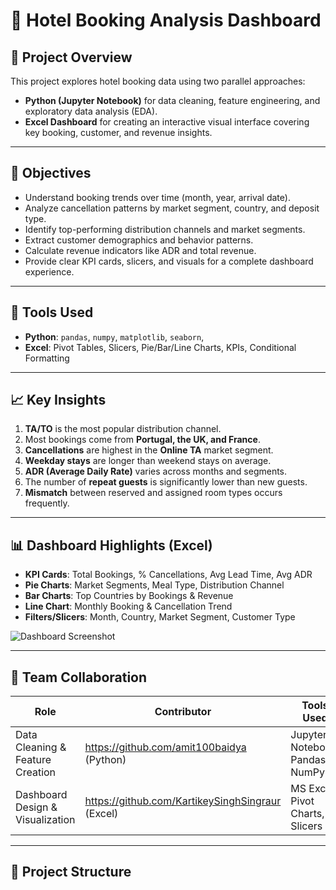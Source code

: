 # 🏨 Hotel Booking Analysis Dashboard

## 📌 Project Overview

This project explores hotel booking data using two parallel approaches:

- **Python (Jupyter Notebook)** for data cleaning, feature engineering, and exploratory data analysis (EDA).
- **Excel Dashboard** for creating an interactive visual interface covering key booking, customer, and revenue insights.

---

## 🎯 Objectives

- Understand booking trends over time (month, year, arrival date).
- Analyze cancellation patterns by market segment, country, and deposit type.
- Identify top-performing distribution channels and market segments.
- Extract customer demographics and behavior patterns.
- Calculate revenue indicators like ADR and total revenue.
- Provide clear KPI cards, slicers, and visuals for a complete dashboard experience.

---

## 🧩 Tools Used

- **Python**: `pandas`, `numpy`, `matplotlib`, `seaborn`,
- **Excel**: Pivot Tables, Slicers, Pie/Bar/Line Charts, KPIs, Conditional Formatting

---

## 📈 Key Insights

1. **TA/TO** is the most popular distribution channel.
2. Most bookings come from **Portugal, the UK, and France**.
3. **Cancellations** are highest in the **Online TA** market segment.
4. **Weekday stays** are longer than weekend stays on average.
5. **ADR (Average Daily Rate)** varies across months and segments.
6. The number of **repeat guests** is significantly lower than new guests.
7. **Mismatch** between reserved and assigned room types occurs frequently.

---

## 📊 Dashboard Highlights (Excel)

- **KPI Cards**: Total Bookings, % Cancellations, Avg Lead Time, Avg ADR
- **Pie Charts**: Market Segments, Meal Type, Distribution Channel
- **Bar Charts**: Top Countries by Bookings & Revenue
- **Line Chart**: Monthly Booking & Cancellation Trend
- **Filters/Slicers**: Month, Country, Market Segment, Customer Type

![Dashboard Screenshot](Dashboard_Pic.png)

---

## 🤝 Team Collaboration

| Role                             | Contributor           | Tools Used                        |
|----------------------------------|------------------------|------------------------------------|
| Data Cleaning & Feature Creation | https://github.com/amit100baidya (Python)   | Jupyter Notebook, Pandas, NumPy   |
| Dashboard Design & Visualization | https://github.com/KartikeySinghSingraur (Excel)            | MS Excel, Pivot Charts, Slicers   |

---

## 📁 Project Structure

